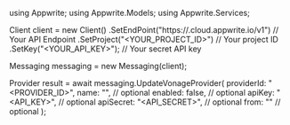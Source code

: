 using Appwrite;
using Appwrite.Models;
using Appwrite.Services;

Client client = new Client()
    .SetEndPoint("https://<REGION>.cloud.appwrite.io/v1") // Your API Endpoint
    .SetProject("<YOUR_PROJECT_ID>") // Your project ID
    .SetKey("<YOUR_API_KEY>"); // Your secret API key

Messaging messaging = new Messaging(client);

Provider result = await messaging.UpdateVonageProvider(
    providerId: "<PROVIDER_ID>",
    name: "<NAME>", // optional
    enabled: false, // optional
    apiKey: "<API_KEY>", // optional
    apiSecret: "<API_SECRET>", // optional
    from: "<FROM>" // optional
);